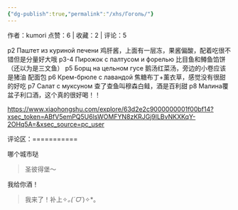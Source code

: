 ```yaml
---
{"dg-publish":true,"permalink":"/xhs/Гоголь/"}
---
```


作者：kumori
点赞：6   |   收藏：2   |   评论：5

p2 Паштет из куриной печени 鸡肝酱，上面有一层冻，果酱偏酸，配着吃很不错但是分量好大哦
p3-4 Пирожок с палтусом и форелью 比目鱼和鳟鱼馅饼（还以为是三文鱼）
p5 Борщ на цельном гусе 鹅汤红菜汤，旁边的小卷应该是猪油 配面包
p6 Крем-брюле с лавандой 焦糖布丁+薰衣草，感觉没有很甜的好吃
p7 Салат с муксуном 查了查鱼叫穆森白鲑，酒是百利甜
p8 Малина覆盆子利口酒，这个真的很好喝！！

https://www.xiaohongshu.com/explore/63d2e2c9000000001f00bf14?xsec_token=ABfV5emPQ5U6lsWOMFYN8zKRJGj9lLBvNKXKqY-2OHq5A=&xsec_source=pc_user

评论区：===========

哪个城市哒

> 圣彼得堡～

我给你酒！

> 我来了！补上✧*｡(ˊᗜˋ*)✧*｡